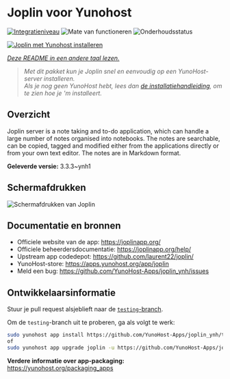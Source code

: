 <!--
NB: Deze README is automatisch gegenereerd door <https://github.com/YunoHost/apps/tree/master/tools/readme_generator>
Hij mag NIET handmatig aangepast worden.
-->

# Joplin voor Yunohost

[![Integratieniveau](https://apps.yunohost.org/badge/integration/joplin)](https://ci-apps.yunohost.org/ci/apps/joplin/)
![Mate van functioneren](https://apps.yunohost.org/badge/state/joplin)
![Onderhoudsstatus](https://apps.yunohost.org/badge/maintained/joplin)

[![Joplin met Yunohost installeren](https://install-app.yunohost.org/install-with-yunohost.svg)](https://install-app.yunohost.org/?app=joplin)

*[Deze README in een andere taal lezen.](./ALL_README.md)*

> *Met dit pakket kun je Joplin snel en eenvoudig op een YunoHost-server installeren.*  
> *Als je nog geen YunoHost hebt, lees dan [de installatiehandleiding](https://yunohost.org/install), om te zien hoe je 'm installeert.*

## Overzicht

Joplin server is a note taking and to-do application, which can handle a large number of notes organised into notebooks. The notes are searchable, can be copied, tagged and modified either from the applications directly or from your own text editor. The notes are in Markdown format.

**Geleverde versie:** 3.3.3~ynh1

## Schermafdrukken

![Schermafdrukken van Joplin](./doc/screenshots/screenshot.png)

## Documentatie en bronnen

- Officiele website van de app: <https://joplinapp.org/>
- Officiele beheerdersdocumentatie: <https://joplinapp.org/help/>
- Upstream app codedepot: <https://github.com/laurent22/joplin/>
- YunoHost-store: <https://apps.yunohost.org/app/joplin>
- Meld een bug: <https://github.com/YunoHost-Apps/joplin_ynh/issues>

## Ontwikkelaarsinformatie

Stuur je pull request alsjeblieft naar de [`testing`-branch](https://github.com/YunoHost-Apps/joplin_ynh/tree/testing).

Om de `testing`-branch uit te proberen, ga als volgt te werk:

```bash
sudo yunohost app install https://github.com/YunoHost-Apps/joplin_ynh/tree/testing --debug
of
sudo yunohost app upgrade joplin -u https://github.com/YunoHost-Apps/joplin_ynh/tree/testing --debug
```

**Verdere informatie over app-packaging:** <https://yunohost.org/packaging_apps>
